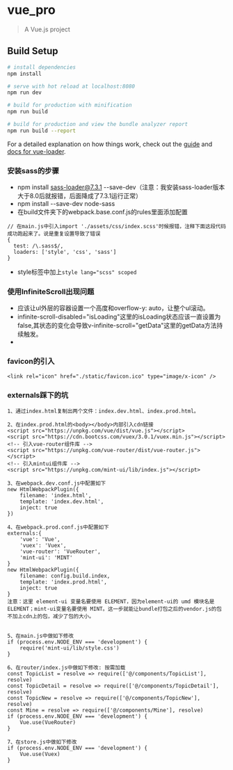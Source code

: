 # vue_pro

> A Vue.js project

## Build Setup

``` bash
# install dependencies
npm install

# serve with hot reload at localhost:8080
npm run dev

# build for production with minification
npm run build

# build for production and view the bundle analyzer report
npm run build --report
```

For a detailed explanation on how things work, check out the [guide](http://vuejs-templates.github.io/webpack/) and [docs for vue-loader](http://vuejs.github.io/vue-loader).

### 安装sass的步骤
- npm install sass-loader@7.3.1 --save-dev（注意：我安装sass-loader版本大于8.0后就报错，后面降成了7.3.1运行正常）
- npm install --save-dev node-sass
- 在build文件夹下的webpack.base.conf.js的rules里面添加配置
```
// 在main.js中引入import './assets/css/index.scss'时候报错，注释下面这段代码成功跑起来了。说是重复设置导致了错误
{
  test: /\.sass$/,
  loaders: ['style', 'css', 'sass']
}
```
- style标签中加上`style lang="scss" scoped`



### 使用InfiniteScroll出现问题
- 应该让ul外层的容器设置一个高度和overflow-y: auto，让整个ul滚动。
- infinite-scroll-disabled="isLoading"这里的isLoading状态应该一直设置为false,其状态的变化会导致v-infinite-scroll="getData"这里的getData方法持续触发。
-

### favicon的引入
```
<link rel="icon" href="./static/favicon.ico" type="image/x-icon" />
```


### externals踩下的坑
```
1、通过index.html复制出两个文件：index.dev.html、index.prod.html。

2、在index.prod.html的<body></body>内部引入cdn链接
<script src="https://unpkg.com/vue/dist/vue.js"></script>
<script src="https://cdn.bootcss.com/vuex/3.0.1/vuex.min.js"></script>
<!-- 引入vue-router组件库 -->
<script src="https://unpkg.com/vue-router/dist/vue-router.js"></script>
<!-- 引入mintui组件库 -->
<script src="https://unpkg.com/mint-ui/lib/index.js"></script>

3、在webpack.dev.conf.js中配置如下
new HtmlWebpackPlugin({
    filename: 'index.html',
    template: 'index.dev.html',
    inject: true
})

4、在webpack.prod.conf.js中配置如下
externals:{
    'vue': 'Vue',
    'vuex': 'Vuex',
    'vue-router': 'VueRouter',
    'mint-ui': 'MINT'
}
new HtmlWebpackPlugin({
    filename: config.build.index,
    template: 'index.prod.html',
    inject: true
}
注意：这里 element-ui 变量名要使用 ELEMENT，因为element-ui的 umd 模块名是 ELEMENT；mint-ui变量名要使用 MINT。这一步就能让bundle打包之后的vendor.js的包不加上cdn上的包，减少了包的大小。


5、在main.js中做如下修改
if (process.env.NODE_ENV === 'development') {
    require('mint-ui/lib/style.css')
}

6、在router/index.js中做如下修改: 按需加载
const TopicList = resolve => require(['@/components/TopicList'], resolve)
const TopicDetail = resolve => require(['@/components/TopicDetail'], resolve)
const TopicNew = resolve => require(['@/components/TopicNew'], resolve)
const Mine = resolve => require(['@/components/Mine'], resolve)
if (process.env.NODE_ENV === 'development') {
    Vue.use(VueRouter)
}

7、在store.js中做如下修改
if (process.env.NODE_ENV === 'development') {
    Vue.use(Vuex)
}

```